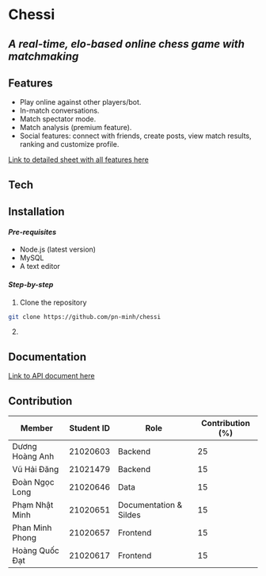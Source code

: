 # Chessi
## _A real-time, elo-based online chess game with matchmaking_

## Features 
- Play online against other players/bot.
- In-match conversations.
- Match spectator mode.
- Match analysis (premium feature).
- Social features: connect with friends, create posts, view match results, ranking and customize profile.

<a href="https://docs.google.com/spreadsheets/d/1z9Phjlf06sw7jjuOinoH5bs-Hfou5OYCP_5bG5yTaMs/edit?usp=sharing" target="_blank">Link to detailed sheet with all features here</a>


## Tech

## Installation
#### _Pre-requisites_
- Node.js (latest version)
- MySQL
- A text editor

#### _Step-by-step_
1. Clone the repository
```sh
git clone https://github.com/pn-minh/chessi
```
2. 


## Documentation
<a href="https://documenter.getpostman.com/view/32107897/2s9YsFEZu5" target="_blank">Link to API document here</a>

## Contribution
| Member | Student ID | Role | Contribution (%) |
| ------ | ---------- | ---- | ---------------- |
| Dương Hoàng Anh | 21020603 | Backend | 25 |
| Vũ Hải Đăng | 21021479 | Backend | 15 |
| Đoàn Ngọc Long | 21020646 | Data | 15 |
| Phạm Nhật Minh | 21020651 | Documentation & Sildes | 15 |
| Phan Minh Phong | 21020657 | Frontend | 15 |
| Hoàng Quốc Đạt | 21020617 | Frontend | 15 |


